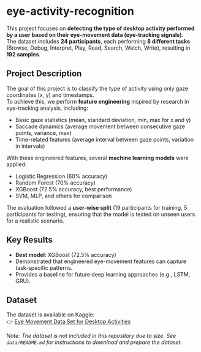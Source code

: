 # eye-activity-recognition

This project focuses on **detecting the type of desktop activity performed by a user based on their eye-movement data (eye-tracking signals)**.  
The dataset includes **24 participants**, each performing **8 different tasks** (Browse, Debug, Interpret, Play, Read, Search, Watch, Write), resulting in **192 samples**.

## Project Description
The goal of this project is to classify the type of activity using only gaze coordinates (x, y) and timestamps.  
To achieve this, we perform **feature engineering** inspired by research in eye-tracking analysis, including:
- Basic gaze statistics (mean, standard deviation, min, max for x and y)  
- Saccade dynamics (average movement between consecutive gaze points, variance, max)  
- Time-related features (average interval between gaze points, variation in intervals)  

With these engineered features, several **machine learning models** were applied:
- Logistic Regression (60% accuracy)  
- Random Forest (70% accuracy)  
- XGBoost (72.5% accuracy, best performance)  
- SVM, MLP, and others for comparison  

The evaluation followed a **user-wise split** (19 participants for training, 5 participants for testing), ensuring that the model is tested on unseen users for a realistic scenario.

## Key Results
- **Best model**: XGBoost (72.5% accuracy)  
- Demonstrated that engineered eye-movement features can capture task-specific patterns.  
- Provides a baseline for future deep learning approaches (e.g., LSTM, GRU).  

## Dataset
The dataset is available on Kaggle:  
👉 [Eye Movement Data Set for Desktop Activities](https://www.kaggle.com/datasets/namratasri01/eye-movement-data-set-for-desktop-activities)

*Note: The dataset is not included in this repository due to size. See `data/README.md` for instructions to download and prepare the dataset.*
